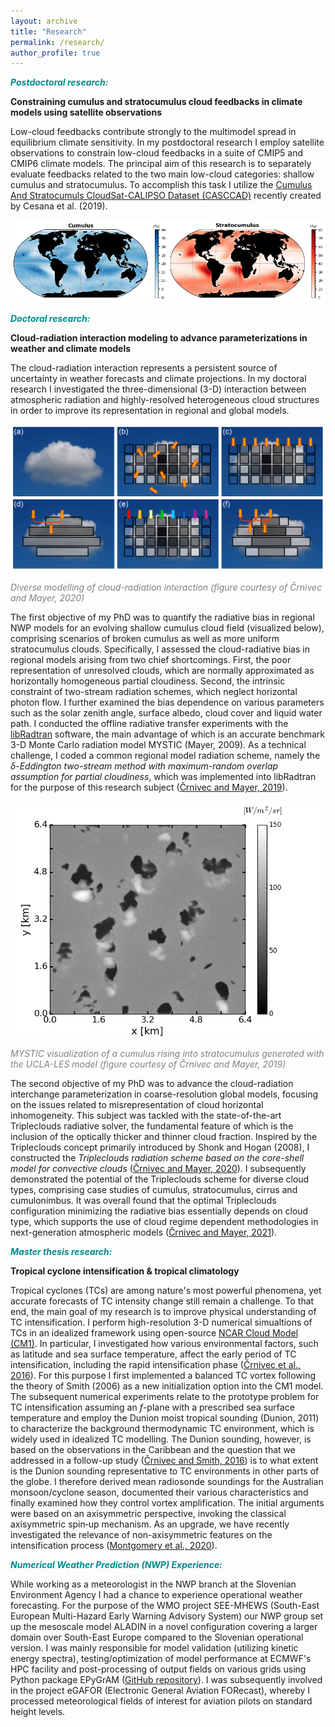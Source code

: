 ```yaml
---
layout: archive
title: "Research"
permalink: /research/
author_profile: true
---
```


<font color="DarkCyan"><b><i>Postdoctoral research:</i></b></font>

**Constraining cumulus and stratocumulus cloud feedbacks in climate models using satellite observations** 

Low-cloud feedbacks contribute strongly to the multimodel spread in equilibrium climate sensitivity. In my postdoctoral research I employ satellite observations to constrain low-cloud feedbacks in a suite of CMIP5 and CMIP6 climate models. The principal aim of this research is to separately evaluate feedbacks related to the two main low-cloud categories: shallow cumulus and stratocumulus. To accomplish this task I utilize the [Cumulus And Stratocumuls CloudSat-CALIPSO Dataset (CASCCAD)](https://data.giss.nasa.gov/clouds/casccad/) recently created by Cesana et al. (2019).<br/> 

![CASCCAD](/images/figNCrnivec_CASCCAD_CuSc_global.png)

<font color="DarkCyan"><b><i>Doctoral research:</i></b></font>

**Cloud-radiation interaction modeling to advance parameterizations in weather and climate models**<br/> 

The cloud-radiation interaction represents a persistent source of uncertainty in weather forecasts and climate projections. In my doctoral research I investigated the three-dimensional (3-D) interaction between atmospheric radiation and highly-resolved heterogeneous cloud structures in order to improve its representation in regional and global models.

![Cloud-radiation interaction modeling](/images/acp-2020-Fig1-web_CrnivecMayer.png)

<em><font color="Grey">Diverse modelling of cloud-radiation interaction (figure courtesy of Črnivec and Mayer, 2020)</font></em>

The first objective of my PhD was to quantify the radiative bias in regional NWP models for an evolving shallow cumulus cloud field (visualized below), comprising scenarios of broken cumulus as well as more uniform stratocumulus clouds. 
Specifically, I assessed the cloud-radiative bias in regional models arising from two chief shortcomings.
First, the poor representation of unresolved clouds, which are normally approximated as horizontally homogeneous partial cloudiness. 
Second, the intrinsic constraint of two-stream radiation schemes, which neglect horizontal photon flow. 
I further examined the bias dependence on various parameters such as the solar zenith angle, surface albedo, cloud cover and liquid water path. 
I conducted the offline radiative transfer experiments with the [libRadtran](http://www.libradtran.org/) software, the main advantage of which is an accurate benchmark 3-D Monte Carlo radiation model MYSTIC (Mayer, 2009). As a technical challenge, I coded a common regional model radiation scheme, namely the <em>δ-Eddington two-stream method with maximum-random overlap assumption for partial cloudiness</em>, which was implemented into libRadtran for the purpose of this research subject ([Črnivec and Mayer, 2019](https://acp.copernicus.org/articles/19/8083/2019/)). 

![Shallow cumulus - MYSTIC visualization](/images/cumulus_UCLA-LES_MYSTICvis_Crnivec.gif)

<em><font color="Grey">MYSTIC visualization of a cumulus rising into stratocumulus generated with the UCLA-LES model (figure courtesy of Črnivec and Mayer, 2019)</font></em>

The second objective of my PhD was to advance the cloud-radiation interchange parameterization in coarse-resolution global models, focusing on the issues related to misrepresentation of cloud horizontal inhomogeneity. This subject was tackled with the state-of-the-art Tripleclouds radiative solver, the fundamental feature of which is the inclusion of the optically thicker and thinner cloud fraction. Inspired by the Tripleclouds concept primarily introduced by Shonk and Hogan (2008), I constructed the <em>Tripleclouds radiation scheme based on the core-shell model for convective clouds</em> ([Črnivec and Mayer, 2020](https://acp.copernicus.org/articles/20/10733/2020/)). I subsequently demonstrated the potential of the Tripleclouds scheme for diverse cloud types, comprising case studies of cumulus, stratocumulus, cirrus and cumulonimbus. It was overall found that the optimal Tripleclouds configuration minimizing the radiative bias essentially depends on cloud type, which supports the use of cloud regime dependent methodologies in next-generation atmospheric models ([Črnivec and Mayer, 2021](https://gmd.copernicus.org/articles/14/3663/2021/)).


<font color="DarkCyan"><b><i>Master thesis research:</i></b></font>

**Tropical cyclone intensification & tropical climatology**

Tropical cyclones (TCs) are among nature's most powerful phenomena, yet accurate forecasts of TC intensity change still remain a challenge. To that end, the main goal of my research is to improve physical understanding of TC intensification. I perform high-resolution 3-D numerical simualtions of TCs in an idealized framework using open-source [NCAR Cloud Model (CM1)](http://www2.mmm.ucar.edu/people/bryan/cm1/). 
In particular, I investigated how various environmental factors, such as latitude and sea surface temperature, affect the early period of TC intensification, including the rapid intensification phase ([Črnivec et al., 2016](https://rmets.onlinelibrary.wiley.com/doi/abs/10.1002/qj.2752)). For this purpose I first implemented a balanced TC vortex following the theory of Smith (2006) as a new initialization option into the CM1 model. The subsequent numerical experiments relate to the prototype problem for TC intensification assuming an <em>f</em>-plane with a prescribed sea surface temperature and employ the Dunion moist tropical sounding (Dunion, 2011) to characterize the background thermodynamic TC environment, which is widely used in idealized TC modelling. 
The Dunion sounding, however, is based on the observations in the Caribbean and the question that we addressed in a follow-up study ([Črnivec and Smith, 2016](https://rmets.onlinelibrary.wiley.com/doi/abs/10.1002/joc.4687)) is to what extent is the Dunion sounding representative to TC environments in other parts of the globe. I therefore derived mean radiosonde soundings for the Australian monsoon/cyclone season, documented their various characteristics and finally examined how they control vortex amplification. 
The initial arguments were based on an axisymmetric perspective, invoking the classical axisymmetric spin‐up mechanism. As an upgrade, we have recently investigated the relevance of non-axisymmetric features on the intensification process ([Montgomery et al., 2020](https://rmets.onlinelibrary.wiley.com/doi/10.1002/qj.3837)).


<font color="DarkCyan"><b><i>Numerical Weather Prediction (NWP) Experience:</i></b></font>

While working as a meteorologist in the NWP branch at the Slovenian Environment Agency I had a chance to experience operational weather forecasting. For the purpose of the WMO project SEE-MHEWS (South-East European Multi-Hazard Early Warning Advisory System) our NWP group set up the mesoscale model ALADIN in a novel configuration covering a larger domain over South-East Europe compared to the Slovenian operational version. I was mainly responsible for model validation (utilizing kinetic energy spectra), testing/optimization of model performance at ECMWF's HPC facility and post-processing of output fields on various grids using Python package EPyGrAM ([GitHub repository](https://github.com/NinaCrnivec/epygram_postprocessing)). I was subsequently involved in the project eGAFOR (Electronic General Aviation FORecast), whereby I processed meteorological fields of interest for aviation pilots on standard height levels.



